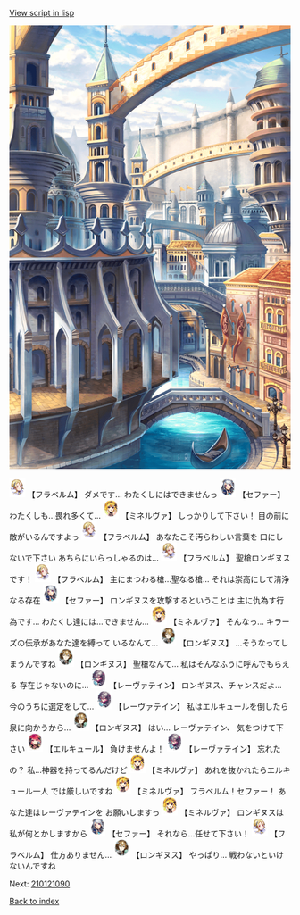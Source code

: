 [View script in lisp](../scripts/210121083.txt)

![006_town2.png](../images/backgrounds/006_town2.png)

<img src="../images/units/501611.png" alt="501611.png" height="34"/>
【フラベルム】
ダメです…
わたくしにはできませんっ

<img src="../images/units/502111.png" alt="502111.png" height="34"/>
【セファー】
わたくしも…畏れ多くて…

<img src="../images/units/5302521.png" alt="5302521.png" height="34"/>
【ミネルヴァ】
しっかりして下さい！
目の前に敵がいるんですよっ

<img src="../images/units/501611.png" alt="501611.png" height="34"/>
【フラベルム】
あなたこそ汚らわしい言葉を
口にしないで下さい
あちらにいらっしゃるのは…

<img src="../images/units/501611.png" alt="501611.png" height="34"/>
【フラベルム】
聖槍ロンギヌスです！

<img src="../images/units/501611.png" alt="501611.png" height="34"/>
【フラベルム】
主にまつわる槍…聖なる槍…
それは崇高にして清浄なる存在

<img src="../images/units/502111.png" alt="502111.png" height="34"/>
【セファー】
ロンギヌスを攻撃するということは
主に仇為す行為です…
わたくし達には…できません…

<img src="../images/units/5302521.png" alt="5302521.png" height="34"/>
【ミネルヴァ】
そんなっ…
キラーズの伝承があなた達を縛って
いるなんて…

<img src="../images/units/5300131.png" alt="5300131.png" height="34"/>
【ロンギヌス】
…そうなってしまうんですね

<img src="../images/units/5300131.png" alt="5300131.png" height="34"/>
【ロンギヌス】
聖槍なんて…
私はそんなふうに呼んでもらえる
存在じゃないのに…

<img src="../images/units/5100231.png" alt="5100231.png" height="34"/>
【レーヴァテイン】
ロンギヌス、チャンスだよ…
今のうちに選定をして…

<img src="../images/units/5100231.png" alt="5100231.png" height="34"/>
【レーヴァテイン】
私はエルキュールを倒したら
泉に向かうから…

<img src="../images/units/5300131.png" alt="5300131.png" height="34"/>
【ロンギヌス】
はい…
レーヴァテイン、
気をつけて下さい

<img src="../images/units/5202521.png" alt="5202521.png" height="34"/>
【エルキュール】
負けませんよ！

<img src="../images/units/5100231.png" alt="5100231.png" height="34"/>
【レーヴァテイン】
忘れたの？
私…神器を持ってるんだけど

<img src="../images/units/5302521.png" alt="5302521.png" height="34"/>
【ミネルヴァ】
あれを抜かれたらエルキュール一人
では厳しいですね

<img src="../images/units/5302521.png" alt="5302521.png" height="34"/>
【ミネルヴァ】
フラベルム！セファー！
あなた達はレーヴァテインを
お願いしますっ

<img src="../images/units/5302521.png" alt="5302521.png" height="34"/>
【ミネルヴァ】
ロンギヌスは私が何とかしますから

<img src="../images/units/502111.png" alt="502111.png" height="34"/>
【セファー】
それなら…任せて下さい！

<img src="../images/units/501611.png" alt="501611.png" height="34"/>
【フラベルム】
仕方ありません…

<img src="../images/units/5300131.png" alt="5300131.png" height="34"/>
【ロンギヌス】
やっぱり…
戦わないといけないんですね

Next: [210121090](210121090.md)

[Back to index](index.md)
